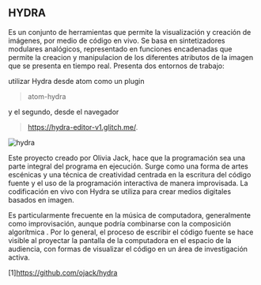 ## HYDRA

Es un conjunto de herramientas que permite la visualización y creación de imágenes,  por medio de código en vivo. Se basa en sintetizadores modulares analógicos, representado en funciones encadenadas que permite la creacion y manipulacion de los diferentes atributos de la imagen que se presenta en tiempo real.
Presenta dos entornos de trabajo:

utilizar Hydra desde atom como un plugin 

>atom-hydra 

y el segundo, desde el navegador 

>https://hydra-editor-v1.glitch.me/.

![hydra](?raw=true)

Este proyecto creado por Olivia Jack, hace que la programación sea una parte integral del programa en ejecución. Surge como una forma de artes escénicas y una técnica de creatividad centrada en la escritura del código fuente y el uso de la programación interactiva de manera improvisada. La codificación en vivo con Hydra se utiliza para crear medios digitales basados ​​en imagen.

Es particularmente frecuente en la música de computadora, generalmente como improvisación, aunque podría combinarse con la composición algorítmica . Por lo general, el proceso de escribir el código fuente se hace visible al proyectar la pantalla de la computadora en el espacio de la audiencia, con formas de visualizar el código en un área de investigación activa.


[1]https://github.com/ojack/hydra
